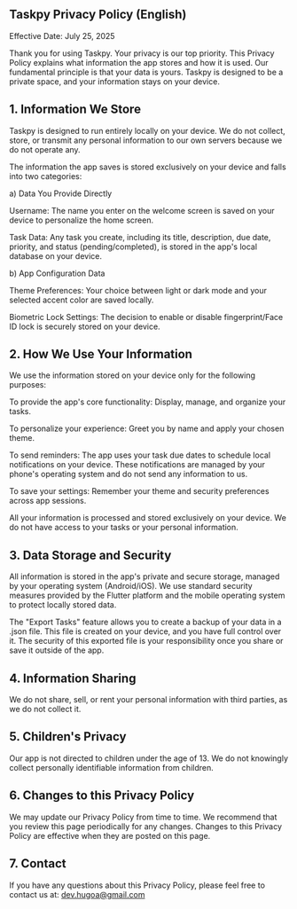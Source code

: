 ## Taskpy Privacy Policy (English)
Effective Date: July 25, 2025

Thank you for using Taskpy. Your privacy is our top priority. This Privacy Policy explains what information the app stores and how it is used. Our fundamental principle is that your data is yours. Taskpy is designed to be a private space, and your information stays on your device.

## 1. Information We Store
Taskpy is designed to run entirely locally on your device. We do not collect, store, or transmit any personal information to our own servers because we do not operate any.

The information the app saves is stored exclusively on your device and falls into two categories:

a) Data You Provide Directly

Username: The name you enter on the welcome screen is saved on your device to personalize the home screen.

Task Data: Any task you create, including its title, description, due date, priority, and status (pending/completed), is stored in the app's local database on your device.

b) App Configuration Data

Theme Preferences: Your choice between light or dark mode and your selected accent color are saved locally.

Biometric Lock Settings: The decision to enable or disable fingerprint/Face ID lock is securely stored on your device.

## 2. How We Use Your Information
We use the information stored on your device only for the following purposes:

To provide the app's core functionality: Display, manage, and organize your tasks.

To personalize your experience: Greet you by name and apply your chosen theme.

To send reminders: The app uses your task due dates to schedule local notifications on your device. These notifications are managed by your phone's operating system and do not send any information to us.

To save your settings: Remember your theme and security preferences across app sessions.

All your information is processed and stored exclusively on your device. We do not have access to your tasks or your personal information.

## 3. Data Storage and Security
All information is stored in the app's private and secure storage, managed by your operating system (Android/iOS). We use standard security measures provided by the Flutter platform and the mobile operating system to protect locally stored data.

The "Export Tasks" feature allows you to create a backup of your data in a .json file. This file is created on your device, and you have full control over it. The security of this exported file is your responsibility once you share or save it outside of the app.

## 4. Information Sharing
We do not share, sell, or rent your personal information with third parties, as we do not collect it.

## 5. Children's Privacy
Our app is not directed to children under the age of 13. We do not knowingly collect personally identifiable information from children.

## 6. Changes to this Privacy Policy
We may update our Privacy Policy from time to time. We recommend that you review this page periodically for any changes. Changes to this Privacy Policy are effective when they are posted on this page.

## 7. Contact
If you have any questions about this Privacy Policy, please feel free to contact us at: dev.hugoa@gmail.com
